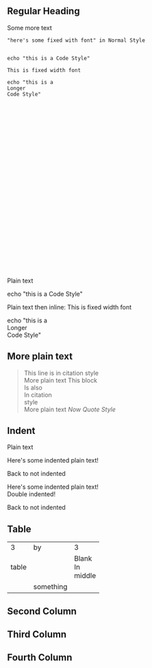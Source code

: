 ## Regular Heading
 
Some more text
 
```
"here's some fixed with font" in Normal Style


echo "this is a Code Style"			

This is fixed width font

echo "this is a 			  
Longer  
Code Style"






























```
 
Plain text
 
echo "this is a Code Style"
 
Plain text then inline: This is fixed width font
 
echo "this is a  
Longer  
Code Style"
 
## More plain text
 > This line is in citation style   
More plain text
 > This block  
> Is also  
> In citation  
> style   
More plain text
 _Now Quote Style_  

## Indent
 
Plain text
 
Here's some indented plain text!
 
Back to not indented
 
Here's some indented plain text!  
Double indented!
 
Back to not indented
   

## Table
 
|   |   |   |
|---|---|---|
|3|by|3|
|table||Blank  <br>In  <br>middle|
||something||
  
## Second Column

## Third Column

## Fourth Column